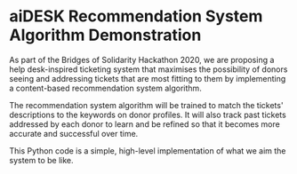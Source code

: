 # aiDESK Recommendation System Algorithm Demonstration

As part of the Bridges of Solidarity Hackathon 2020, we are proposing a help desk-inspired ticketing system that maximises the possibility of donors seeing and addressing tickets that are most fitting to them by implementing a content-based recommendation system algorithm.

The recommendation system algorithm will be trained to match the tickets' descriptions to the keywords on donor profiles. It will also track past tickets addressed by each donor to learn and be refined so that it becomes more accurate and successful over time.

This Python code is a simple, high-level implementation of what we aim the system to be like.
